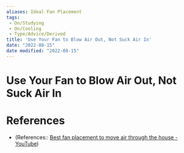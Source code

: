 ```yaml
---
aliases: Ideal Fan Placement
tags:
 - On/Studying
 - On/Cooling
 - Type/Advice/Derived 
title: 'Use Your Fan to Blow Air Out, Not Suck Air In'
date: "2022-08-15"
date modified: "2022-08-15"
---
```


# Use Your Fan to Blow Air Out, Not Suck Air In

# References
- (References:: [Best fan placement to move air through the house - YouTube](https://www.youtube.com/watch?v=1L2ef1CP-yw&list=WL&index=43))
